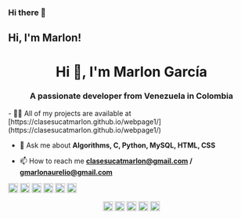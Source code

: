 ### Hi there 👋


<h2> Hi, I'm Marlon! </h2>




<h1 align="center">Hi 👋, I'm Marlon García</h1>
<h3 align="center">A passionate developer from Venezuela in Colombia</h3>
- 👨‍💻 All of my projects are available at [https://clasesucatmarlon.github.io/webpage1/](https://clasesucatmarlon.github.io/webpage1/)

- 💬 Ask me about **Algorithms, C, Python, MySQL, HTML, CSS**

- 📫 How to reach me **clasesucatmarlon@gmail.com / gmarlonaurelio@gmail.com**

<p align="left"><img src="https://konpa.github.io/devicon/devicon.git/icons/c/c-original.svg" alt="c" width="20" height="20"/> <img src="https://konpa.github.io/devicon/devicon.git/icons/css3/css3-original-wordmark.svg" alt="css3" width="20" height="20"/> <img src="https://konpa.github.io/devicon/devicon.git/icons/html5/html5-original-wordmark.svg" alt="html5" width="20" height="20"/> <img src="https://konpa.github.io/devicon/devicon.git/icons/mysql/mysql-original-wordmark.svg" alt="mysql" width="20" height="20"/> <img src="https://konpa.github.io/devicon/devicon.git/icons/python/python-original-wordmark.svg" alt="python" width="20" height="20"/> <img src="https://konpa.github.io/devicon/devicon.git/icons/linux/linux-original.svg" alt="linux" width="20" height="20"/></p><p align="center">
<a href="https://twitter.com/@garciamarlon" target="blank"><img align="center" src="https://cdn.jsdelivr.net/npm/simple-icons@3.0.1/icons/twitter.svg" alt="@garciamarlon" height="20" width="20" /></a>
<a href="https://linkedin.com/in/https://www.linkedin.com/in/marlonagarciam/" target="blank"><img align="center" src="https://cdn.jsdelivr.net/npm/simple-icons@3.0.1/icons/linkedin.svg" alt="https://www.linkedin.com/in/marlonagarciam/" height="20" width="20" /></a>
<a href="https://fb.com/https://www.facebook.com/gmarlonaurelio" target="blank"><img align="center" src="https://cdn.jsdelivr.net/npm/simple-icons@3.0.1/icons/facebook.svg" alt="https://www.facebook.com/gmarlonaurelio" height="20" width="20" /></a>
<a href="https://instagram.com/@clasesmarlongarcia" target="blank"><img align="center" src="https://cdn.jsdelivr.net/npm/simple-icons@3.0.1/icons/instagram.svg" alt="@clasesmarlongarcia" height="20" width="20" /></a>
<a href="https://www.youtube.com/c/https://www.youtube.com/channel/ucdq0rtagu5yrjmrkpxrb6dg?view_as=subscriber" target="blank"><img align="center" src="https://cdn.jsdelivr.net/npm/simple-icons@3.0.1/icons/youtube.svg" alt="https://www.youtube.com/channel/ucdq0rtagu5yrjmrkpxrb6dg?view_as=subscriber" height="20" width="20" /></a>
</p>



















<!--
**clasesucatmarlon/clasesucatmarlon** is a ✨ _special_ ✨ repository because its `README.md` (this file) appears on your GitHub profile.

Here are some ideas to get you started:

- 🔭 I’m currently working on ...
- 🌱 I’m currently learning ...
- 👯 I’m looking to collaborate on ...
- 🤔 I’m looking for help with ...
- 💬 Ask me about ...
- 📫 How to reach me: ...
- 😄 Pronouns: ...
- ⚡ Fun fact: ...
-->
